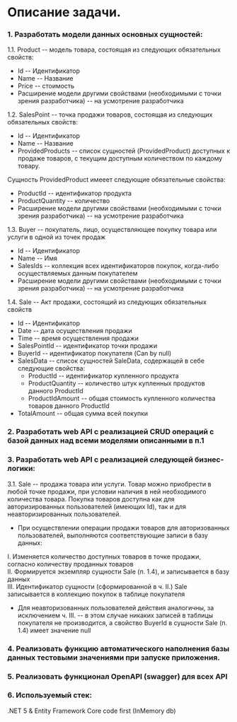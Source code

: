 # Описание задачи.

### 1. Разработать модели данных основных сущностей:

1.1. Product -- модель товара, состоящая из следующих обязательных свойств:

- Id -- Идентификатор
- Name -- Название
- Price -- стоимость
- Расширение модели другими свойствами (необходимыми с точки зрения
разработчика) -- на усмотрение разработчика

1.2. SalesPoint -- точка продажи товаров, состоящая из следующих обязательных
свойств:

- Id -- Идентификатор
- Name -- Название
- ProvidedProducts -- список сущностей (ProvidedProduct) доступных к продаже
товаров, с текущим доступным количеством по каждому товару. 

Сущность ProvidedProduct имееет следующие обязательные свойства:

- ProductId -- идентификатор продукта
- ProductQuantity -- количество
- Расширение модели другими свойствами (необходимыми с точки зрения
разработчика) -- на усмотрение разработчика

1.3. Buyer -- покупатель, лицо, осуществляющее покупку товара или услуги в одной из
точек продаж

- Id -- Идентификатор
- Name -- Имя
- SalesIds -- коллекция всех идентификаторов покупок, когда-либо
осуществляемых данным покупателем
- Расширение модели другими свойствами (необходимыми с точки зрения
разработчика) -- на усмотрение разработчика

1.4. Sale -- Акт продажи, состоящий из следующих обязательных свойств

- Id -- Идентификатор
- Date -- дата осуществления продажи
- Time -- время осуществления продажи
- SalesPointId -- идентификатор точки продажи
- BuyerId -- идентификатор покупателя (Can by null)
- SalesData -- список сущностей SaleData, содержащей в себе следующие
свойства:
  - ProductId -- идентификатор купленного продукта
  - ProductQuantity -- количество штук купленных продуктов данного ProductId
  - ProductIdAmount -- общая стоимость купленного количества товаров данного
  ProductId
- TotalAmount -- общая сумма всей покупки

### 2. Разработать web API с реализацией CRUD операций с базой данных над всеми моделями описанными в п.1

### 3. Разработать web API с реализацией следующей бизнес-логики:

3.1. Sale -- продажа товара или услуги. Товар можно приобрести в любой точке
продажи, при условии наличия в ней необходимого количества товара. Покупка
товаров доступна как для авторизированных пользователей (имеющих Id), так и
для неавторизированных пользователей.

- При осуществлении операции продажи товаров для авторизованных
пользователей, выполняются соответствующие записи в базу данных:

I. Изменяется количество доступных товаров в точке продажи, согласно
количеству проданных товаров  
II. Формируется экземпляр сущности Sale (п. 1.4), и записывается в базу
данных  
III. Идентификатор сущности (сформированной в ч. II.) Sale записывается в
коллекцию покупок в таблице покупателя  

- Для неавторизованных пользователей действия аналогичны, за
исключением ч. III. -- в этом случае никаких записей в таблицы покупателя
не производится, а свойство BuyerId в сущности Sale (п. 1.4) имеет значение null

### 4. Реализовать функцию автоматического наполнения базы данных тестовыми значениями при запуске приложения.

### 5. Реализовать функционал OpenAPI (swagger) для всех API

### 6.  Используемый стек:
.NET 5 & Entity Framework Core code first (InMemory db)
